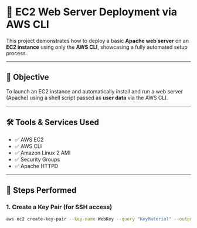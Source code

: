 # 🚀 EC2 Web Server Deployment via AWS CLI

This project demonstrates how to deploy a basic **Apache web server** on an **EC2 instance** using only the **AWS CLI**, showcasing a fully automated setup process.

---

## 📌 Objective

To launch an EC2 instance and automatically install and run a web server (Apache) using a shell script passed as **user data** via the AWS CLI.

---

## 🛠️ Tools & Services Used

- ✅ AWS EC2
- ✅ AWS CLI
- ✅ Amazon Linux 2 AMI
- ✅ Security Groups
- ✅ Apache HTTPD

---

## 🧾 Steps Performed

### 1. Create a Key Pair (for SSH access)
```bash
aws ec2 create-key-pair --key-name WebKey --query "KeyMaterial" --output text > WebKey.pem
```

